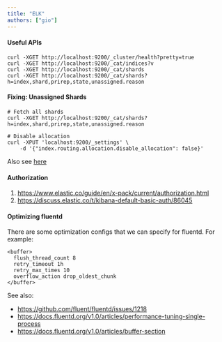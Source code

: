 ```yaml
---
title: "ELK"
authors: ["gio"]
---
```


#### Useful APIs

```
curl -XGET http://localhost:9200/_cluster/health?pretty=true
curl -XGET http://localhost:9200/_cat/indices?v
curl -XGET http://localhost:9200/_cat/shards
curl -XGET http://localhost:9200/_cat/shards?h=index,shard,prirep,state,unassigned.reason
```

#### Fixing: Unassigned Shards

```
# Fetch all shards
curl -XGET http://localhost:9200/_cat/shards?h=index,shard,prirep,state,unassigned.reason

# Disable allocation
curl -XPUT 'localhost:9200/_settings' \
    -d '{"index.routing.allocation.disable_allocation": false}'
```

Also see [here](https://stackoverflow.com/questions/19967472/elasticsearch-unassigned-shards-how-to-fix)

#### Authorization

1. https://www.elastic.co/guide/en/x-pack/current/authorization.html
2. https://discuss.elastic.co/t/kibana-default-basic-auth/86045

#### Optimizing fluentd

There are some optimization configs that we can specify for fluentd. For example:

```
<buffer>
  flush_thread_count 8
  retry_timeout 1h
  retry_max_times 10
  overflow_action drop_oldest_chunk
</buffer>
```

See also:

- https://github.com/fluent/fluentd/issues/1218
- https://docs.fluentd.org/v1.0/articles/performance-tuning-single-process
- https://docs.fluentd.org/v1.0/articles/buffer-section
